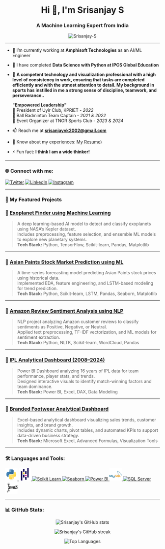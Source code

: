 <h1 align="center">Hi 👋, I'm Srisanjay S</h1>
<h3 align="center">A Machine Learning Expert from India</h3>

<p align="center"> 
  <img src="https://komarev.com/ghpvc/?username=Srisanjay-S&label=Profile%20views&color=0e75b6&style=flat" alt="Srisanjay-S" /> 
</p>

---

- 🔭 I’m currently working at **Amphisoft Technologies** as an AI/ML Engineer

- 🌱 I have completed **Data Science with Python at IPCS Global Education**

- 💬 **A competent technology and visualization professional with a high level of consistency in work, ensuring
that tasks are completed efficiently and with the utmost attention to detail. My background in sports has
instilled in me a strong sense of discipline, teamwork, and perseverance..**

  **"Empowered Leadership"**  
  🔹 President of Uyir Club, KPRIET - *2022*  
  🔹 Ball Badminton Team Captain - *2021 & 2022*  
  🔹 Event Organizer at TNGR Sports Club - *2023 & 2024*

- 📫 Reach me at **srisanjayvk2002@gmail.com**

- 📄 Know about my experiences: [My Resume](https://drive.google.com/file/d/1yYik8xPo3n3BN0sHnqrrEDxG7nErIH3b/view?usp=drive_link))

- ⚡ Fun fact: **I think I am a wide thinker!**

---

<h3 align="left">🌐 Connect with me:</h3>
<p align="left">
<a href="https://twitter.com/srisanjay_vk18" target="_blank">
  <img align="center" src="https://raw.githubusercontent.com/rahuldkjain/github-profile-readme-generator/master/src/images/icons/Social/twitter.svg" alt="Twitter" height="30" width="40" />
</a>
<a href="https://linkedin.com/in/srisanjay-s" target="_blank">
  <img align="center" src="https://raw.githubusercontent.com/rahuldkjain/github-profile-readme-generator/master/src/images/icons/Social/linked-in-alt.svg" alt="LinkedIn" height="30" width="40" />
</a>
<a href="https://instagram.com/mr.dreamer_sri_18_" target="_blank">
  <img align="center" src="https://raw.githubusercontent.com/rahuldkjain/github-profile-readme-generator/master/src/images/icons/Social/instagram.svg" alt="Instagram" height="30" width="40" />
</a>
</p>

---

<h3 align="left">🚀 My Featured Projects</h3>

### 🔭 [Exoplanet Finder using Machine Learning](https://github.com/Srisanjay-S/Exo_planet)
> A deep learning-based AI model to detect and classify exoplanets using NASA’s Kepler dataset.  
> Includes preprocessing, feature selection, and ensemble ML models to explore new planetary systems.  
> **Tech Stack:** Python, TensorFlow, Scikit-learn, Pandas, Matplotlib  

---

### 🎨 [Asian Paints Stock Market Prediction using ML](https://github.com/Srisanjay-S/Asian-Paint-Stock-prediction-ML)
> A time-series forecasting model predicting Asian Paints stock prices using historical data.  
> Implemented EDA, feature engineering, and LSTM-based modeling for trend prediction.  
> **Tech Stack:** Python, Scikit-learn, LSTM, Pandas, Seaborn, Matplotlib  

---

### 💬 [Amazon Review Sentiment Analysis using NLP](https://github.com/Srisanjay-S/Amazon-Review-Sentiment-Analysis)
> NLP project analyzing Amazon customer reviews to classify sentiments as Positive, Negative, or Neutral.  
> Applied text preprocessing, TF-IDF vectorization, and ML models for sentiment extraction.  
> **Tech Stack:** Python, NLTK, Scikit-learn, WordCloud, Pandas  

---

### 🏏 [IPL Analytical Dashboard (2008–2024)](https://github.com/Srisanjay-S/IPL-Analytics-Dashboard-using-MS-Power-Bi)
> Power BI Dashboard analyzing 16 years of IPL data for team performance, player stats, and trends.  
> Designed interactive visuals to identify match-winning factors and team dominance.  
> **Tech Stack:** Power BI, Excel, DAX, Data Modeling  

---

### 👟 [Branded Footwear Analytical Dashboard](https://github.com/Srisanjay-S/Footwear-Dashboard-using-MS-Excel)
> Excel-based analytical dashboard visualizing sales trends, customer insights, and brand growth.  
> Includes dynamic charts, pivot tables, and automated KPIs to support data-driven business strategy.  
> **Tech Stack:** Microsoft Excel, Advanced Formulas, Visualization Tools  

---

<h3 align="left">🛠️ Languages and Tools:</h3>
<p align="left">
  <a href="https://www.python.org" target="_blank" rel="noreferrer">
    <img src="https://raw.githubusercontent.com/devicons/devicon/master/icons/python/python-original.svg" alt="Python" width="40" height="40"/>
  </a>
  <a href="https://pandas.pydata.org/" target="_blank" rel="noreferrer">
    <img src="https://raw.githubusercontent.com/devicons/devicon/2ae2a900d2f041da66e950e4d48052658d850630/icons/pandas/pandas-original.svg" alt="Pandas" width="40" height="40"/>
  </a>
  <a href="https://scikit-learn.org/" target="_blank" rel="noreferrer">
    <img src="https://upload.wikimedia.org/wikipedia/commons/0/05/Scikit_learn_logo_small.svg" alt="Scikit Learn" width="40" height="40"/>
  </a>
  <a href="https://seaborn.pydata.org/" target="_blank" rel="noreferrer">
    <img src="https://seaborn.pydata.org/_images/logo-mark-lightbg.svg" alt="Seaborn" width="40" height="40"/>
  </a>
  <a href="https://powerbi.microsoft.com/" target="_blank" rel="noreferrer">
    <img src="https://upload.wikimedia.org/wikipedia/commons/c/cf/New_Power_BI_Logo.svg" alt="Power BI" width="40" height="40"/>
  </a>
  <a href="https://www.mysql.com/" target="_blank" rel="noreferrer">
    <img src="https://raw.githubusercontent.com/devicons/devicon/master/icons/mysql/mysql-original-wordmark.svg" alt="MySQL" width="40" height="40"/>
  </a>
  <a href="https://www.microsoft.com/en-us/sql-server" target="_blank" rel="noreferrer">
    <img src="https://www.svgrepo.com/show/303229/microsoft-sql-server-logo.svg" alt="SQL Server" width="40" height="40"/>
  </a>
  <a href="https://canvasjs.com" target="_blank" rel="noreferrer">
    <img src="https://raw.githubusercontent.com/Hardik0307/Hardik0307/master/assets/canvasjs-charts.svg" alt="CanvasJS" width="40" height="40"/>
  </a>
</p>

---

<h3 align="left">📊 GitHub Stats:</h3>

<p align="center">
  <img src="https://github-readme-stats.vercel.app/api?username=Srisanjay-S&show_icons=true&theme=tokyonight" alt="Srisanjay's GitHub stats" />
</p>

<p align="center">
  <img src="https://github-readme-streak-stats.herokuapp.com?user=Srisanjay-S&theme=tokyonight" alt="Srisanjay's GitHub streak" />
</p>

<p align="center">
  <img src="https://github-readme-stats.vercel.app/api/top-langs/?username=Srisanjay-S&layout=compact&theme=tokyonight" alt="Top Languages" />
</p>
